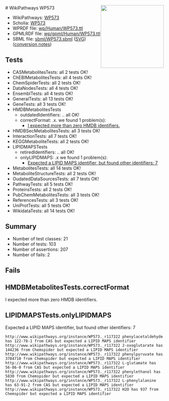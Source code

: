 <img style="float: right; width: 200px" src="../logo.png" />
# WikiPathways WP573

* WikiPathways: [WP573](https://identifiers.org/wikipathways:WP573)
* Scholia: [WP573](https://scholia.toolforge.org/wikipathways/WP573)
* WPRDF file: [wp/Human/WP573.ttl](../wp/Human/WP573.ttl)
* GPMLRDF file: [wp/gpml/Human/WP573.ttl](../wp/gpml/Human/WP573.ttl)
* SBML file: [sbml/WP573.sbml](../sbml/WP573.sbml) ([SVG](../sbml/WP573.svg)) ([conversion notes](../sbml/WP573.txt))

## Tests
* CASMetabolitesTests: all 2 tests OK!
* ChEBIMetabolitesTests: all 4 tests OK!
* ChemSpiderTests: all 2 tests OK!
* DataNodesTests: all 4 tests OK!
* EnsemblTests: all 4 tests OK!
* GeneralTests: all 13 tests OK!
* GeneTests: all 3 tests OK!
* HMDBMetabolitesTests
    * outdatedIdentifiers: .. all OK!
    * correctFormat: .x. we found 1 problem(s):
        * [I expected more than zero HMDB identifiers.](#ad154c1e)
* HMDBSecMetabolitesTests: all 3 tests OK!
* InteractionTests: all 7 tests OK!
* KEGGMetaboliteTests: all 2 tests OK!
* LIPIDMAPSTests
    * retiredIdentifiers: .. all OK!
    * onlyLIPIDMAPS: .x we found 1 problem(s):
        * [Expected a LIPID MAPS identifier, but found other identifiers: 7](#48cc60be)
* MetabolitesTests: all 14 tests OK!
* MetaboliteStructureTests: all 2 tests OK!
* OudatedDataSourcesTests: all 7 tests OK!
* PathwayTests: all 5 tests OK!
* ProteinsTests: all 2 tests OK!
* PubChemMetabolitesTests: all 3 tests OK!
* ReferencesTests: all 3 tests OK!
* UniProtTests: all 5 tests OK!
* WikidataTests: all 14 tests OK!


## Summary

* Number of test classes: 21
* Number of tests: 103
* Number of assertions: 207
* Number of fails: 2

## Fails

<a name="ad154c1e" />

## HMDBMetabolitesTests.correctFormat

I expected more than zero HMDB identifiers.
<a name="48cc60be" />

## LIPIDMAPSTests.onlyLIPIDMAPS

Expected a LIPID MAPS identifier, but found other identifiers: 7
```
http://www.wikipathways.org/instance/WP573._r117322 phenylacetaldehyde has 122-78-1 from CAS but expected a LIPID MAPS identifier
http://www.wikipathways.org/instance/WP573._r117322 2-oxoglutarate has 144236 from Chemspider but expected a LIPID MAPS identifier
http://www.wikipathways.org/instance/WP573._r117322 phenylpyruvate has 3784710 from Chemspider but expected a LIPID MAPS identifier
http://www.wikipathways.org/instance/WP573._r117322 L-glutamate has 56-86-0 from CAS but expected a LIPID MAPS identifier
http://www.wikipathways.org/instance/WP573._r117322 phenylethanol has 5830 from Chemspider but expected a LIPID MAPS identifier
http://www.wikipathways.org/instance/WP573._r117322 L-phenylalanine has 63-91-2 from CAS but expected a LIPID MAPS identifier
http://www.wikipathways.org/instance/WP573._r117322 H2O has 937 from Chemspider but expected a LIPID MAPS identifier
```

